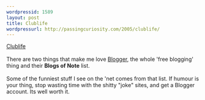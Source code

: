 ```yaml
---
wordpressid: 1589
layout: post
title: Clublife
wordpressurl: http://passingcuriosity.com/2005/clublife/
---
```

<a href="http://standingonthebox.blogspot.com/">Clublife</a>
<br />
<br />There are two things that make me love <a href="http://www.blogger.com/">Blogger</a>, the whole 'free blogging' thing and their <strong>Blogs of Note</strong> list.
<br />
<br />Some of the funniest stuff I see on the 'net comes from that list. If humour is your thing, stop wasting time with the shitty "joke" sites, and get a Blogger account. Its well worth it.
